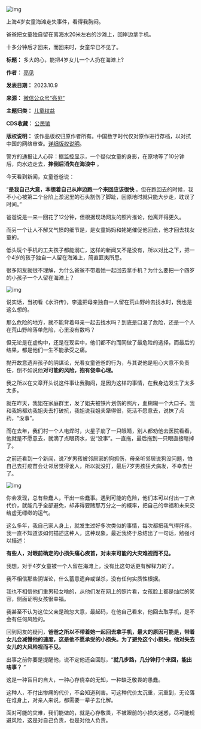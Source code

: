 ![img](https://chinadigitaltimes.net/chinese/files/2023/10/post-700998-65241d914da98.png)


上海4岁女童海滩走失事件，看得我胸闷。


爸爸把女童独自留在离海水20米左右的沙滩上，回岸边拿手机。


十多分钟后才回来，而回来时，女童早已不见了。




**标题：** 多大的心，能把4岁女儿一个人扔在海滩上?  

**作者：** [亮见](https://chinadigitaltimes.net/space/亮见)  

**发表日期：** 2023.10.9  

**来源：** [微信公众号“亮见”](https://web.archive.org/web/https://mp.weixin.qq.com/s/zSzeOx5X5CoXyTm7IFk6TQ)  

**主题归类：** [儿童权益](https://chinadigitaltimes.net/space/儿童权益)  

**CDS收藏：** [公民馆](https://chinadigitaltimes.net/space/%E5%85%AC%E6%B0%91%E9%A6%86)  

**版权说明：** 该作品版权归原作者所有。中国数字时代仅对原作进行存档，以对抗中国的网络审查。[详细版权说明](https://chinadigitaltimes.net/chinese/copyright)。


警方的通报让人心碎：据监控显示，一个疑似女童的身影，在原地等了10分钟后，向水边走去，**摔倒后消失在海浪中** 。


今天看到新闻，女童爸爸说：


“**是我自己大意，本想着自己从岸边跑一个来回应该很快** 。但在跑回去的时候，我不小心被第二个台阶上淤泥里的石头割伤了脚趾，回原地时就只能大步走，耽误了时间。”


爸爸说是一来一回花了12分钟，但根据现场网友的照片推论，他离开得更久。


而另一个让人不解又气愤的细节是，是女童妈妈和姥姥催促他回去，他才回去找女童的。


低头玩个手机的工夫孩子都能溺亡，这样的新闻又不是没有，所以对比之下，把一个4岁的孩子独自一人留在海滩上，简直匪夷所思。


很多网友就很不理解，为什么爸爸不带着她一起回去拿手机？为什么要把一个四岁的小孩子一个人留在海滩上？


![img](https://chinadigitaltimes.net/chinese/files/2023/10/post-700998-65241d9165cfa.)


说实话，当初看《水浒传》，李逵把母亲独自一人留在荒山野岭去找水时，我也是这么想的。


那么危险的地方，就不能背着母亲一起去找水吗？到底是口渴了危险，还是一个人在荒山野岭落单危险，心里没有数吗？


但无论是在虚构中，还是在现实中，他们都不约而同做了最危险的选择，而最后的结果，都是他们一生不能承受之痛。


抛开故意遗弃孩子的阴谋论，光看女童爸爸的行为，与其说他是粗心大意不负责任，倒不如说他**对可能的风险，抱有侥幸心理。** 


我之所以在文章开头说这件事让我胸闷，是因为这样的事情，在我身边发生了太多太多。


就在昨天，我姐在家庭群里，发了姐夫被铁片划伤的照片，血糊糊一个大口子。我和我妈都劝我姐夫去打破抗，我姐说我姐夫犟得很，死活不愿意去，说抹了点药，“没事”。


而在去年，我们村一个人电焊时，火星子崩了一只眼睛，别人都劝他去医院看看，他就是不愿意去，就滴了点眼药水，说“没事”。一直拖，最后拖到一只眼直接瞎掉了。


之前还看到一个新闻，说7岁男孩被邻居家的狗抓伤，母亲听邻居说狗没问题，怕自己去打疫苗会让邻居觉得讹人，所以就没打，最后7岁男孩狂犬病发，不幸去世了。


![img](https://chinadigitaltimes.net/chinese/files/2023/10/post-700998-65241d919a4ef.png)


你会发现，总有些蠢人，干出一些蠢事。遇到可能的危险，他们本可以付出一丁点代价，就能几乎全部避免，却非得要赌那万分之一的概率，把自己的幸福和未来交给虚无缥缈的运气。


这么多年，我自己家人身上，就发生过好多次类似的事情，每次都把我气得肝疼。我一直不知道该如何描述这种人，这种现象。最近我终于总结出了一句话，勉强可以描述：


**有些人，对眼前确定的小损失痛心疾首，对未来可能的大灾难视而不见。** 


我想，对于4岁女童被一个人留在海滩上，没有比这句话更有解释力的了。


我不相信那些阴谋论，什么蓄意遗弃或谋杀，没有任何实质性根据。


我也不相信他们重男轻女啥的，从他们发在网上的照片看，女孩脸上都是灿烂的笑容，侧面证明女孩很幸福。


我甚至不认为这位父亲是疏忽大意，最起码，在他自己看来，他回去取手机，是不会有任何风险的。


回到网友的疑问，**爸爸之所以不带着她一起回去拿手机，最大的原因可能是，带着女儿会减慢他的速度，这是他不愿承受的小损失。为了避免这个小损失，他对失去女儿的大风险视而不见。** 


出事之前你要是提醒他，说不定他还会回怼，“**就几步路，几分钟打个来回，能出啥事？** ”


这是一种盲目的自大，一种心存侥幸的无知，一种缺乏敬畏的愚蠢。


这种人，不付出惨痛的代价，不会知道利害。可这种代价太沉重，沉重到，无论落在谁身上，对亲人来说，都需要一辈子去化解。


面对可能的灾难，我们能做的，就是心存敬畏，不被眼前的小损失迷惑，尽可能规避风险，这是对自己负责，也是对他人负责。

